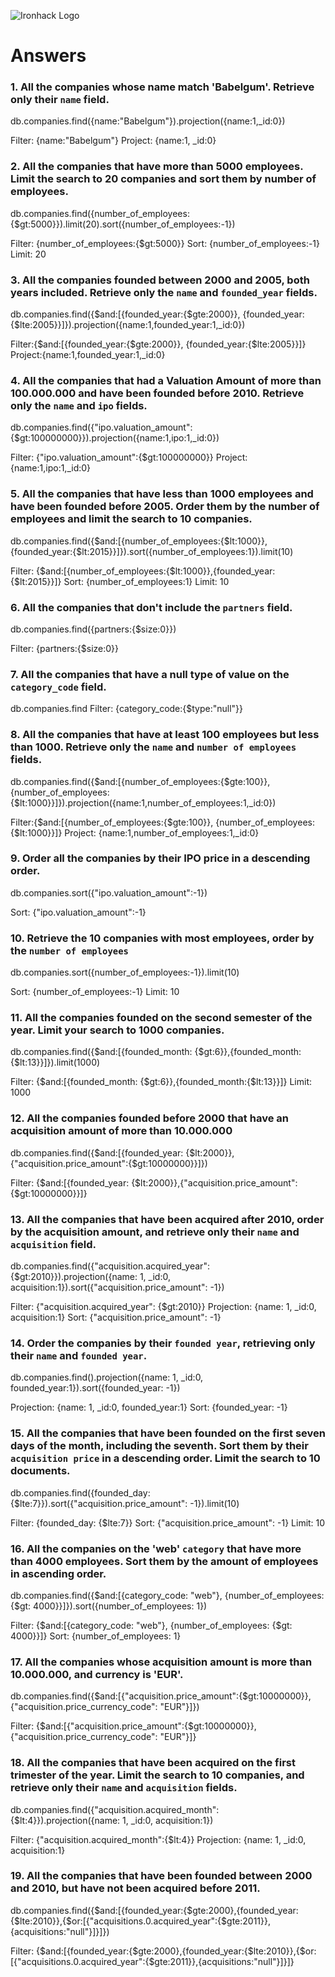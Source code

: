 ![Ironhack Logo](https://i.imgur.com/1QgrNNw.png)

# Answers

### 1. All the companies whose name match 'Babelgum'. Retrieve only their `name` field.

db.companies.find({name:"Babelgum"}).projection({name:1,\_id:0})

Filter: {name:"Babelgum"}
Project: {name:1, \_id:0}

### 2. All the companies that have more than 5000 employees. Limit the search to 20 companies and sort them by **number of employees**.

db.companies.find({number_of_employees:{$gt:5000}}).limit(20).sort({number_of_employees:-1})

Filter: {number_of_employees:{$gt:5000}}
Sort: {number_of_employees:-1}
Limit: 20

### 3. All the companies founded between 2000 and 2005, both years included. Retrieve only the `name` and `founded_year` fields.

db.companies.find({$and:[{founded_year:{$gte:2000}}, {founded_year:{$lte:2005}}]}).projection({name:1,founded_year:1,\_id:0})

Filter:{$and:[{founded_year:{$gte:2000}}, {founded_year:{$lte:2005}}]}
Project:{name:1,founded_year:1,\_id:0}

### 4. All the companies that had a Valuation Amount of more than 100.000.000 and have been founded before 2010. Retrieve only the `name` and `ipo` fields.

db.companies.find({"ipo.valuation_amount":{$gt:100000000}}).projection({name:1,ipo:1,\_id:0})

Filter: {"ipo.valuation_amount":{$gt:100000000}}
Project: {name:1,ipo:1,\_id:0}

### 5. All the companies that have less than 1000 employees and have been founded before 2005. Order them by the number of employees and limit the search to 10 companies.

db.companies.find({$and:[{number_of_employees:{$lt:1000}},{founded_year:{$lt:2015}}]}).sort({number_of_employees:1}).limit(10)

Filter: {$and:[{number_of_employees:{$lt:1000}},{founded_year:{$lt:2015}}]}
Sort: {number_of_employees:1}
Limit: 10

### 6. All the companies that don't include the `partners` field.
db.companies.find({partners:{$size:0}})

Filter: {partners:{$size:0}}

### 7. All the companies that have a null type of value on the `category_code` field.
db.companies.find
Filter: {category_code:{$type:"null"}}

### 8. All the companies that have at least 100 employees but less than 1000. Retrieve only the `name` and `number of employees` fields.
db.companies.find({$and:[{number_of_employees:{$gte:100}}, {number_of_employees:{$lt:1000}}]}).projection({name:1,number_of_employees:1,\_id:0})

Filter:{$and:[{number_of_employees:{$gte:100}}, {number_of_employees:{$lt:1000}}]}
Project: {name:1,number_of_employees:1,\_id:0}

### 9. Order all the companies by their IPO price in a descending order.
db.companies.sort({"ipo.valuation_amount":-1})

Sort: {"ipo.valuation_amount":-1}

### 10. Retrieve the 10 companies with most employees, order by the `number of employees`
db.companies.sort({number_of_employees:-1}).limit(10)

Sort: {number_of_employees:-1}
Limit: 10

### 11. All the companies founded on the second semester of the year. Limit your search to 1000 companies.
db.companies.find({$and:[{founded_month: {$gt:6}},{founded_month:{$lt:13}}]}).limit(1000)

Filter: {$and:[{founded_month: {$gt:6}},{founded_month:{$lt:13}}]}
Limit: 1000

### 12. All the companies founded before 2000 that have an acquisition amount of more than 10.000.000
db.companies.find({$and:[{founded_year: {$lt:2000}},{"acquisition.price_amount":{$gt:10000000}}]})

Filter: {$and:[{founded_year: {$lt:2000}},{"acquisition.price_amount":{$gt:10000000}}]}

### 13. All the companies that have been acquired after 2010, order by the acquisition amount, and retrieve only their `name` and `acquisition` field.
db.companies.find({"acquisition.acquired_year": {$gt:2010}}).projection({name: 1, \_id:0, acquisition:1}).sort({"acquisition.price_amount": -1})

Filter: {"acquisition.acquired_year": {$gt:2010}}
Projection: {name: 1, \_id:0, acquisition:1}
Sort: {"acquisition.price_amount": -1}

### 14. Order the companies by their `founded year`, retrieving only their `name` and `founded year`.
db.companies.find().projection({name: 1, \_id:0, founded_year:1}).sort({founded_year: -1})

Projection: {name: 1, \_id:0, founded_year:1}
Sort: {founded_year: -1}

### 15. All the companies that have been founded on the first seven days of the month, including the seventh. Sort them by their `acquisition price` in a descending order. Limit the search to 10 documents.
db.companies.find({founded_day: {$lte:7}}).sort({"acquisition.price_amount": -1}).limit(10)

Filter: {founded_day: {$lte:7}}
Sort: {"acquisition.price_amount": -1}
Limit: 10

### 16. All the companies on the 'web' `category` that have more than 4000 employees. Sort them by the amount of employees in ascending order.
db.companies.find({$and:[{category_code: "web"}, {number_of_employees: {$gt: 4000}}]}).sort({number_of_employees: 1})

Filter: {$and:[{category_code: "web"}, {number_of_employees: {$gt: 4000}}]}
Sort: {number_of_employees: 1}

### 17. All the companies whose acquisition amount is more than 10.000.000, and currency is 'EUR'.
db.companies.find({$and:[{"acquisition.price_amount":{$gt:10000000}}, {"acquisition.price_currency_code": "EUR"}]})

Filter: {$and:[{"acquisition.price_amount":{$gt:10000000}}, {"acquisition.price_currency_code": "EUR"}]}

### 18. All the companies that have been acquired on the first trimester of the year. Limit the search to 10 companies, and retrieve only their `name` and `acquisition` fields.
db.companies.find({"acquisition.acquired_month":{$lt:4}}).projection({name: 1, \_id:0, acquisition:1})

Filter: {"acquisition.acquired_month":{$lt:4}}
Projection: {name: 1, \_id:0, acquisition:1}

### 19. All the companies that have been founded between 2000 and 2010, but have not been acquired before 2011.
db.companies.find({$and:[{founded_year:{$gte:2000},{founded_year:{$lte:2010}},{$or:[{"acquisitions.0.acquired_year":{$gte:2011}},{acquisitions:"null"}]}]})

Filter: {$and:[{founded_year:{$gte:2000},{founded_year:{$lte:2010}},{$or:[{"acquisitions.0.acquired_year":{$gte:2011}},{acquisitions:"null"}]}]}
